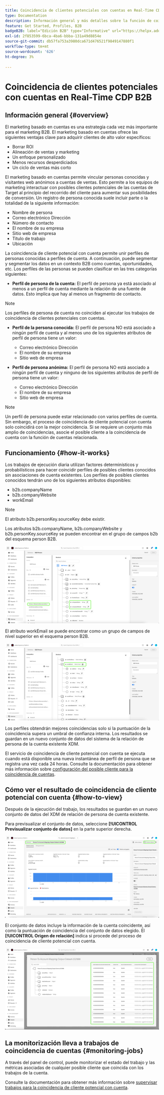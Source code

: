 ```yaml
---
title: Coincidencia de clientes potenciales con cuentas en Real-Time CDP B2B
type: Documentation
description: Información general y más detalles sobre la función de coincidencia de clientes potenciales con cuentas de Experience Platform CDP B2B.
feature: Get Started, Profiles, B2B
badgeB2B: label="Edición B2B" type="Informative" url="https://helpx.adobe.com/legal/product-descriptions/real-time-customer-data-platform-b2b-edition-prime-and-ultimate-packages.html newtab=true"
exl-id: 2f853599-6bca-4ba6-bbba-131a49d8854e
source-git-commit: db57fa753a3980dca671d476521f9849147880f1
workflow-type: tm+mt
source-wordcount: '626'
ht-degree: 3%

---
```


# Coincidencia de clientes potenciales con cuentas en Real-Time CDP B2B

## Información general {#overview}

El marketing basado en cuentas es una estrategia cada vez más importante para el marketing B2B. El marketing basado en cuentas ofrece las siguientes ventajas clave para adquirir clientes de alto valor específicos:

- Borrar ROI
- Alineación de ventas y marketing
- Un enfoque personalizado
- Menos recursos desperdiciados
- Un ciclo de ventas más corto

El marketing basado en cuentas permite vincular personas conocidas y visitantes web anónimos a cuentas de ventas. Esto permite a los equipos de marketing interactuar con posibles clientes potenciales de las cuentas de Target al principio del recorrido del cliente para aumentar sus posibilidades de conversión. Un registro de persona conocida suele incluir parte o la totalidad de la siguiente información:

- Nombre de persona
- Correo electrónico Dirección
- Número de contacto
- El nombre de su empresa
- Sitio web de empresa
- Título de trabajo
- Ubicación

La coincidencia de cliente potencial con cuenta permite unir perfiles de personas conocidas a perfiles de cuenta. A continuación, puede segmentar y segmentar los datos en un contexto B2B como cuentas, oportunidades, etc. Los perfiles de las personas se pueden clasificar en las tres categorías siguientes:

- **Perfil de persona de la cuenta:** El perfil de persona ya está asociado al menos a un perfil de cuenta mediante la relación de una fuente de datos. Esto implica que hay al menos un fragmento de contacto.

>[!NOTE]
>
> Los perfiles de persona de cuenta no coinciden al ejecutar los trabajos de coincidencia de clientes potenciales con cuentas.

- **Perfil de la persona conocida:** El perfil de persona NO está asociado a ningún perfil de cuenta y al menos uno de los siguientes atributos de perfil de persona tiene un valor:

   - Correo electrónico Dirección
   - El nombre de su empresa
   - Sitio web de empresa

- **Perfil de persona anónima:** El perfil de persona NO está asociado a ningún perfil de cuenta y ninguno de los siguientes atributos de perfil de persona tiene un valor:

   - Correo electrónico Dirección
   - El nombre de su empresa
   - Sitio web de empresa

>[!NOTE]
>
> Un perfil de persona puede estar relacionado con varios perfiles de cuenta. Sin embargo, el proceso de coincidencia de cliente potencial con cuenta solo coincidirá con la mejor coincidencia. Si se requiere un conjunto más amplio de coincidencias, asocie el posible cliente a la coincidencia de cuenta con la función de cuentas relacionada.

## Funcionamiento {#how-it-works}

Los trabajos de ejecución diaria utilizan factores determinísticos y probabilísticos para hacer coincidir perfiles de posibles clientes conocidos sin asociaciones de cuenta existentes. Los perfiles de posibles clientes conocidos tendrán uno de los siguientes atributos disponibles:

- b2b.companyName
- b2b.companyWebsite
- workEmail

>[!NOTE]
>
> El atributo b2b.personKey.sourceKey debe existir.

Los atributos b2b.companyName, b2b.companyWebsite y b2b.personKey.sourceKey se pueden encontrar en el grupo de campos b2b del esquema person B2B.

![Esquema de persona B2B que muestra atributos](/help/rtcdp/accounts/images/b2b-person-schema.png)

El atributo workEmail se puede encontrar como un grupo de campos de nivel superior en el esquema person B2B.

![Esquema de persona B2B que muestra el correo electrónico de trabajo](/help/rtcdp/accounts/images/b2b-person-workemail.png)

Los perfiles obtendrán mejores coincidencias solo si la puntuación de la coincidencia supera un umbral de confianza interna. Los resultados se guardan en un nuevo conjunto de datos del sistema de la relación de persona de la cuenta existente XDM.

El servicio de coincidencia de cliente potencial con cuenta se ejecuta cuando está disponible una nueva instantánea de perfil de persona que se registra una vez cada 24 horas. Consulte la documentación para obtener más información sobre [configuración del posible cliente para la coincidencia de cuentas](/help/rtcdp/accounts/account-profile-ui-guide.md).

## Cómo ver el resultado de coincidencia de cliente potencial con cuenta {#how-to-view}

Después de la ejecución del trabajo, los resultados se guardan en un nuevo conjunto de datos del XDM de relación de persona de cuenta existente.

Para previsualizar el conjunto de datos, seleccione **[!UICONTROL Previsualizar conjunto de datos]** en la parte superior derecha.

![Nuevo conjunto de datos](/help/rtcdp/accounts/images/b2b-dataset-output.png)

El conjunto de datos incluye la información de la cuenta coincidente, así como la puntuación de coincidencia del conjunto de datos elegido. El **[!UICONTROL Origen de relación]** indica si procede del proceso de coincidencia de cliente potencial con cuenta.

![Previsualizar resultados y puntuaciones de confianza del conjunto de datos](/help/rtcdp/accounts/images/b2b-dataset-preview.png)

## La monitorización lleva a trabajos de coincidencia de cuentas {#monitoring-jobs}

A través del panel de control, puede monitorizar el estado del trabajo y las métricas asociadas de cualquier posible cliente que coincida con los trabajos de la cuenta.

Consulte la documentación para obtener más información sobre [supervisar trabajos para la coincidencia de cliente potencial con cuenta](/help/dataflows/ui/b2b/monitor-profile-enrichment.md).
